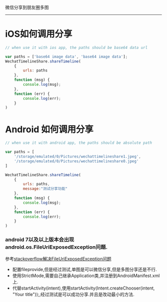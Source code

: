 微信分享到朋友圈多图

-------------

# iOS如何调用分享

```javascript
// when use it with ios app, the paths should be base64 data url

var paths = ['base64 image data', 'base64 image data'];
WechatTimelineShare.shareTimeline(
    {
        urls: paths
    },
    function (msg) {
        console.log(msg);
    },
    function (err) {
        console.log(err);
    }
)
```

# Android 如何调用分享

```javascript
// when use it with android app, the paths should be absolute path

var paths = [
    '/storage/emulated/0/Pictures/wechattimelineshare1.jpeg',
    '/storage/emulated/0/Pictures/wechattimelineshare0.jpeg'
]

WechatTimelineShare.shareTimeline(
    {
        urls: paths,
        message:"测试分享功能"
    },
    function (msg) {
        console.log(msg);
    },
    function (err) {
        console.log(err);
    }
)
```
### android 7以及以上版本会出现android.os.FileUriExposedException问题.
参考[stackoverflow解决FileUriExposedException问题](https://stackoverflow.com/questions/38200282/android-os-fileuriexposedexception-file-storage-emulated-0-test-txt-exposed)
 - 配置fileprovide,但是经过测试,单图是可以微信分享,但是多图分享还是不行.
 - 使用StrictMode,需要自己继承Application类,并注册到AndroidManifest.xml上.
 - 代替startActivity(intent),使用startActivity(Intent.createChooser(intent, "Your title"));,经过测试是可以成功分享.并且是改动最小的方法.
